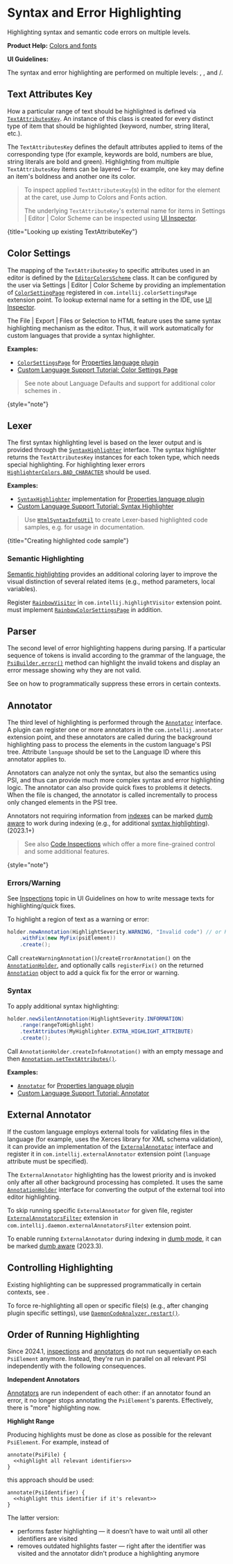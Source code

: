 <!-- Copyright 2000-2024 JetBrains s.r.o. and contributors. Use of this source code is governed by the Apache 2.0 license. -->

# Syntax and Error Highlighting

<link-summary>Highlighting syntax and semantic code errors on multiple levels.</link-summary>

<tldr>

**Product Help:** [Colors and fonts](https://www.jetbrains.com/help/idea/configuring-colors-and-fonts.html)

**UI Guidelines:** [](inspections.md)

</tldr>

The syntax and error highlighting are performed on multiple levels: [](#lexer), [](#parser), and [](#annotator)/[](#external-annotator).

## Text Attributes Key

How a particular range of text should be highlighted is defined via [`TextAttributesKey`](%gh-ic%/platform/core-api/src/com/intellij/openapi/editor/colors/TextAttributesKey.java).
An instance of this class is created for every distinct type of item that should be highlighted (keyword, number, string literal, etc.).

The `TextAttributesKey` defines the default attributes applied to items of the corresponding type (for example, keywords are bold, numbers are blue, string literals are bold and green).
Highlighting from multiple `TextAttributesKey` items can be layered — for example, one key may define an item's boldness and another one its color.

> To inspect applied `TextAttributesKey`(s) in the editor for the element at the caret, use <ui-path>Jump to Colors and Fonts</ui-path> action.
>
> The underlying `TextAttributeKey`'s external name for items in <ui-path>Settings | Editor | Color Scheme</ui-path> can be inspected using [UI Inspector](internal_ui_inspector.md#inspecting-settings).
>
{title="Looking up existing TextAttributeKey"}

## Color Settings

The mapping of the `TextAttributesKey` to specific attributes used in an editor is defined by the [`EditorColorsScheme`](%gh-ic%/platform/editor-ui-api/src/com/intellij/openapi/editor/colors/EditorColorsScheme.java) class.
It can be configured by the user via <ui-path>Settings | Editor | Color Scheme</ui-path> by providing an implementation of [`ColorSettingPage`](%gh-ic%/platform/platform-api/src/com/intellij/openapi/options/colors/ColorSettingsPage.java) registered in `com.intellij.colorSettingsPage` extension point.
To lookup external name for a setting in the IDE, use [UI Inspector](internal_ui_inspector.md#inspecting-settings).

The <ui-path>File | Export | Files or Selection to HTML</ui-path> feature uses the same syntax highlighting mechanism as the editor.
Thus, it will work automatically for custom languages that provide a syntax highlighter.

**Examples:**

- [`ColorSettingsPage`](%gh-ic%/plugins/properties/src/com/intellij/lang/properties/PropertiesColorsPage.java) for [Properties language plugin](%gh-ic%/plugins/properties)
- [Custom Language Support Tutorial: Color Settings Page](syntax_highlighter_and_color_settings_page.md)

> See note about Language Defaults and support for additional color schemes in [](color_scheme_management.md).
>
{style="note"}

## Lexer

The first syntax highlighting level is based on the lexer output and is provided through the [`SyntaxHighlighter`](%gh-ic%/platform/editor-ui-api/src/com/intellij/openapi/fileTypes/SyntaxHighlighter.java) interface.
The syntax highlighter returns the `TextAttributesKey` instances for each token type, which needs special highlighting.
For highlighting lexer errors [`HighlighterColors.BAD_CHARACTER`](%gh-ic%/platform/editor-ui-api/src/com/intellij/openapi/editor/HighlighterColors.java) should be used.

**Examples:**

- [`SyntaxHighlighter`](%gh-ic%/plugins/properties/properties-psi-api/src/com/intellij/lang/properties/PropertiesHighlighter.java) implementation for [Properties language plugin](%gh-ic%/plugins/properties)
- [Custom Language Support Tutorial: Syntax Highlighter](syntax_highlighter_and_color_settings_page.md)

> Use [`HtmlSyntaxInfoUtil`](%gh-ic%/platform/lang-impl/src/com/intellij/openapi/editor/richcopy/HtmlSyntaxInfoUtil.java) to create Lexer-based highlighted code samples, e.g. for usage in documentation.
>
{title="Creating highlighted code sample"}

### Semantic Highlighting

[Semantic highlighting](https://www.jetbrains.com/help/idea/configuring-colors-and-fonts.html#semantic-highlighting) provides an additional coloring layer to improve the visual distinction of several related items (e.g., method parameters, local variables).

Register [`RainbowVisitor`](%gh-ic%/platform/analysis-impl/src/com/intellij/codeInsight/daemon/RainbowVisitor.java) in `com.intellij.highlightVisitor` extension point.
[](#color-settings) must implement [`RainbowColorSettingsPage`](%gh-ic%/platform/platform-api/src/com/intellij/openapi/options/colors/RainbowColorSettingsPage.java) in addition.

## Parser

The second level of error highlighting happens during parsing.
If a particular sequence of tokens is invalid according to the grammar of the language, the [`PsiBuilder.error()`](%gh-ic%/platform/core-api/src/com/intellij/lang/PsiBuilder.java) method can highlight the invalid tokens and display an error message showing why they are not valid.

See [](syntax_errors.md) on how to programmatically suppress these errors in certain contexts.

## Annotator

The third level of highlighting is performed through the [`Annotator`](%gh-ic%/platform/analysis-api/src/com/intellij/lang/annotation/Annotator.java) interface.
A plugin can register one or more annotators in the `com.intellij.annotator` extension point, and these annotators are called during the background highlighting pass to process the elements in the custom language's PSI tree.
Attribute `language` should be set to the Language ID where this annotator applies to.

Annotators can analyze not only the syntax, but also the semantics using PSI, and thus can provide much more complex syntax and error highlighting logic.
The annotator can also provide quick fixes to problems it detects.
When the file is changed, the annotator is called incrementally to process only changed elements in the PSI tree.

Annotators not requiring information from [indexes](indexing_and_psi_stubs.md) can be marked [dumb aware](indexing_and_psi_stubs.md#DumbAwareAPI) to work during indexing (e.g., for additional [syntax highlighting](#syntax)). (2023.1+)

> See also [Code Inspections](code_inspections_and_intentions.md) which offer a more fine-grained control and some additional features.
>
{style="note"}

### Errors/Warning

See [Inspections](inspections.md) topic in UI Guidelines on how to write message texts for highlighting/quick fixes.

To highlight a region of text as a warning or error:

<tabs group="platform-version">

<tab title="2020.1 and later" group-key="2020.1">

```java
holder.newAnnotation(HighlightSeverity.WARNING, "Invalid code") // or HighlightSeverity.ERROR
    .withFix(new MyFix(psiElement))
    .create();
```

</tab>

<tab title="Pre-2020.1" group-key="pre-2020.1">

Call `createWarningAnnotation()`/`createErrorAnnotation()` on the [`AnnotationHolder`](%gh-ic%/platform/analysis-api/src/com/intellij/lang/annotation/AnnotationHolder.java), and optionally calls `registerFix()` on the returned [`Annotation`](%gh-ic%/platform/analysis-api/src/com/intellij/lang/annotation/Annotation.java) object to add a quick fix for the error or warning.

</tab>

</tabs>

### Syntax

To apply additional syntax highlighting:

<tabs group="platform-version">

<tab title="2020.1 and later" group-key="2020.1">

```java
holder.newSilentAnnotation(HighlightSeverity.INFORMATION)
    .range(rangeToHighlight)
    .textAttributes(MyHighlighter.EXTRA_HIGHLIGHT_ATTRIBUTE)
    .create();
```

</tab>

<tab title="Pre-2020.1" group-key="pre-2020.1">

Call `AnnotationHolder.createInfoAnnotation()` with an empty message and then [`Annotation.setTextAttributes()`](%gh-ic%/platform/analysis-api/src/com/intellij/lang/annotation/Annotation.java).

</tab>

</tabs>

**Examples:**

- [`Annotator`](%gh-ic%/plugins/properties/properties-psi-impl/src/com/intellij/lang/properties/PropertiesAnnotator.java) for [Properties language plugin](%gh-ic%/plugins/properties)
- [Custom Language Support Tutorial: Annotator](annotator.md)

## External Annotator

If the custom language employs external tools for validating files in the language (for example, uses the Xerces library for XML schema validation),
it can provide an implementation of the [`ExternalAnnotator`](%gh-ic%/platform/analysis-api/src/com/intellij/lang/annotation/ExternalAnnotator.java) interface and register it in `com.intellij.externalAnnotator` extension point (`language` attribute must be specified).

The `ExternalAnnotator` highlighting has the lowest priority and is invoked only after all other background processing has completed.
It uses the same [`AnnotationHolder`](%gh-ic%/platform/analysis-api/src/com/intellij/lang/annotation/AnnotationHolder.java) interface for converting the output of the external tool into editor highlighting.

To skip running specific `ExternalAnnotator` for given file, register [`ExternalAnnotatorsFilter`](%gh-ic%/platform/analysis-api/src/com/intellij/lang/ExternalAnnotatorsFilter.java) extension in `com.intellij.daemon.externalAnnotatorsFilter` extension point.

To enable running `ExternalAnnotator` during indexing in [dumb mode](indexing_and_psi_stubs.md#dumb-mode), it can be marked [dumb aware](indexing_and_psi_stubs.md#DumbAwareAPI) (2023.3).

## Controlling Highlighting

Existing highlighting can be suppressed programmatically in certain contexts, see [](controlling_highlighting.md).

To force re-highlighting all open or specific file(s) (e.g., after changing plugin specific settings), use
[`DaemonCodeAnalyzer.restart()`](%gh-ic%/platform/analysis-api/src/com/intellij/codeInsight/daemon/DaemonCodeAnalyzer.java).

## Order of Running Highlighting

Since 2024.1, [inspections](code_inspections_and_intentions.md) and [annotators](#annotator) do not run sequentially on each `PsiElement` anymore.
Instead, they're run in parallel on all relevant PSI independently with the following consequences.

**Independent Annotators**

[Annotators](#annotator) are run independent of each other: if an annotator found an error, it no longer stops annotating the `PsiElement`'s parents.
Effectively, there is "more" highlighting now.

**Highlight Range**

Producing highlights must be done as close as possible for the relevant `PsiElement`.
For example, instead of

```text
annotate(PsiFile) {
  <<highlight all relevant identifiers>>
}
```

this approach should be used:

```text
annotate(PsiIdentifier) {
  <<highlight this identifier if it's relevant>>
}
```

The latter version:
- performs faster highlighting — it doesn’t have to wait until all other identifiers are visited
- removes outdated highlights faster — right after the identifier was visited and the annotator didn't produce a highlighting anymore

